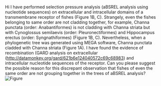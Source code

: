 Hi
I have performed selection pressure analysis (aBSREL analysis using nucleotide sequences) on extracellular and intracellular domains of a transmembrane receptor of fishes (Figure 1B, C). Strangely, even the fishes belonging to same order are not cladding together, for example, Channa punctata (order: Anabantiformes) is not cladding with Channa striata but with Cynoglossus semilaevis (order: Pleuronectiformes) and Hippocampus erectus (order: Syngnathiformes) (Figure 1B, C). Nevertheless, when a phylogenetic tree was generated using MEGA software, Channa punctata cladded with Channa striata (Figure 1A). I have found the evidence of recombination (GARD analysis on extracellular (http://datamonkey.org/gard/621b6e124040572c69c68983) and intracellular nucleotide sequences of the receptor. Can you please suggest the possible reason for this discrepant observation that fishes of even the same order are not grouping together in the trees of aBSREL analysis?![Figure](https://user-images.githubusercontent.com/101322026/157627341-dc16f0af-2ad3-4a50-9168-61b511555d95.jpg)
